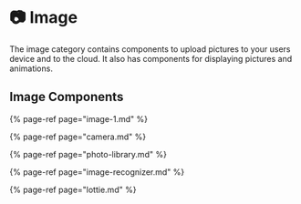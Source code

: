 # 📷  Image

The image category contains components to upload pictures to your users device and to the cloud. It also has components for displaying pictures and animations. 

## Image Components

{% page-ref page="image-1.md" %}

{% page-ref page="camera.md" %}

{% page-ref page="photo-library.md" %}

{% page-ref page="image-recognizer.md" %}

{% page-ref page="lottie.md" %}

